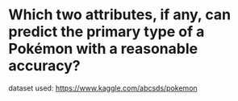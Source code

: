 # Which two attributes, if any, can predict the primary type of a Pokémon with a reasonable accuracy?

dataset used: <url>https://www.kaggle.com/abcsds/pokemon</url>
